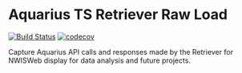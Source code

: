 # Aquarius TS Retriever Raw Load
[![Build Status](https://travis-ci.com/usgs/aqts-retriever-capture-raw-load.svg?branch=master)](https://travis-ci.com/usgs/aqts-retriever-capture-raw-load)
[![codecov](https://codecov.io/gh/usgs/aqts-retriever-capture-raw-load/branch/master/graph/badge.svg)](https://codecov.io/gh/usgs/aqts-retriever-capture-raw-load)

Capture Aquarius API calls and responses made by the Retriever for NWISWeb display for data analysis and future projects.